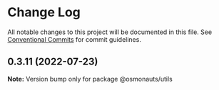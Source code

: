 # Change Log

All notable changes to this project will be documented in this file.
See [Conventional Commits](https://conventionalcommits.org) for commit guidelines.

## 0.3.11 (2022-07-23)

**Note:** Version bump only for package @osmonauts/utils
